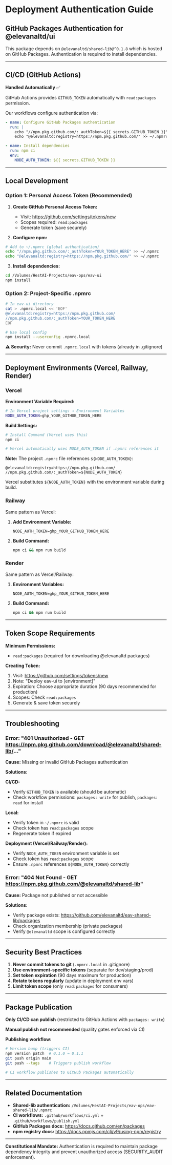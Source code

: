 # Deployment Authentication Guide

## GitHub Packages Authentication for @elevanaltd/ui

This package depends on `@elevanaltd/shared-lib@^0.1.8` which is hosted on GitHub Packages. Authentication is required to install dependencies.

---

## CI/CD (GitHub Actions)

**Handled Automatically** ✅

GitHub Actions provides `GITHUB_TOKEN` automatically with `read:packages` permission.

Our workflows configure authentication via:
```yaml
- name: Configure GitHub Packages authentication
  run: |
    echo "//npm.pkg.github.com/:_authToken=${{ secrets.GITHUB_TOKEN }}" >> ~/.npmrc
    echo "@elevanaltd:registry=https://npm.pkg.github.com/" >> ~/.npmrc

- name: Install dependencies
  run: npm ci
  env:
    NODE_AUTH_TOKEN: ${{ secrets.GITHUB_TOKEN }}
```

---

## Local Development

### Option 1: Personal Access Token (Recommended)

1. **Create GitHub Personal Access Token:**
   - Visit: https://github.com/settings/tokens/new
   - Scopes required: `read:packages`
   - Generate token (save securely)

2. **Configure npm:**
```bash
# Add to ~/.npmrc (global authentication)
echo "//npm.pkg.github.com/:_authToken=YOUR_TOKEN_HERE" >> ~/.npmrc
echo "@elevanaltd:registry=https://npm.pkg.github.com/" >> ~/.npmrc
```

3. **Install dependencies:**
```bash
cd /Volumes/HestAI-Projects/eav-ops/eav-ui
npm install
```

### Option 2: Project-Specific .npmrc

```bash
# In eav-ui directory
cat > .npmrc.local << 'EOF'
@elevanaltd:registry=https://npm.pkg.github.com/
//npm.pkg.github.com/:_authToken=YOUR_TOKEN_HERE
EOF

# Use local config
npm install --userconfig .npmrc.local
```

**⚠️ Security:** Never commit `.npmrc.local` with tokens (already in .gitignore)

---

## Deployment Environments (Vercel, Railway, Render)

### Vercel

**Environment Variable Required:**

```bash
# In Vercel project settings → Environment Variables
NODE_AUTH_TOKEN=ghp_YOUR_GITHUB_TOKEN_HERE
```

**Build Settings:**
```bash
# Install Command (Vercel uses this)
npm ci

# Vercel automatically uses NODE_AUTH_TOKEN if .npmrc references it
```

**Note:** The project `.npmrc` file references `${NODE_AUTH_TOKEN}`:
```
@elevanaltd:registry=https://npm.pkg.github.com/
//npm.pkg.github.com/:_authToken=${NODE_AUTH_TOKEN}
```

Vercel substitutes `${NODE_AUTH_TOKEN}` with the environment variable during build.

### Railway

Same pattern as Vercel:

1. **Add Environment Variable:**
   ```
   NODE_AUTH_TOKEN=ghp_YOUR_GITHUB_TOKEN_HERE
   ```

2. **Build Command:**
   ```bash
   npm ci && npm run build
   ```

### Render

Same pattern as Vercel/Railway:

1. **Environment Variables:**
   ```
   NODE_AUTH_TOKEN=ghp_YOUR_GITHUB_TOKEN_HERE
   ```

2. **Build Command:**
   ```bash
   npm ci && npm run build
   ```

---

## Token Scope Requirements

**Minimum Permissions:**
- `read:packages` (required for downloading @elevanaltd packages)

**Creating Token:**
1. Visit: https://github.com/settings/tokens/new
2. Note: "Deploy eav-ui to [environment]"
3. Expiration: Choose appropriate duration (90 days recommended for production)
4. Scopes: Check `read:packages`
5. Generate & save token securely

---

## Troubleshooting

### Error: "401 Unauthorized - GET https://npm.pkg.github.com/download/@elevanaltd/shared-lib/..."

**Cause:** Missing or invalid GitHub Packages authentication

**Solutions:**

**CI/CD:**
- Verify `GITHUB_TOKEN` is available (should be automatic)
- Check workflow permissions: `packages: write` for publish, `packages: read` for install

**Local:**
- Verify token in `~/.npmrc` is valid
- Check token has `read:packages` scope
- Regenerate token if expired

**Deployment (Vercel/Railway/Render):**
- Verify `NODE_AUTH_TOKEN` environment variable is set
- Check token has `read:packages` scope
- Ensure `.npmrc` references `${NODE_AUTH_TOKEN}` correctly

### Error: "404 Not Found - GET https://npm.pkg.github.com/@elevanaltd/shared-lib"

**Cause:** Package not published or not accessible

**Solutions:**
- Verify package exists: https://github.com/elevanaltd/eav-shared-lib/packages
- Check organization membership (private packages)
- Verify `@elevanaltd` scope is configured correctly

---

## Security Best Practices

1. **Never commit tokens to git** (`.npmrc.local` in .gitignore)
2. **Use environment-specific tokens** (separate for dev/staging/prod)
3. **Set token expiration** (90 days maximum for production)
4. **Rotate tokens regularly** (update in deployment env vars)
5. **Limit token scope** (only `read:packages` for consumers)

---

## Package Publication

**Only CI/CD can publish** (restricted to GitHub Actions with `packages: write`)

**Manual publish not recommended** (quality gates enforced via CI)

**Publishing workflow:**
```bash
# Version bump (triggers CI)
npm version patch  # 0.1.0 → 0.1.1
git push origin main
git push --tags    # Triggers publish workflow

# CI workflow publishes to GitHub Packages automatically
```

---

## Related Documentation

- **Shared-lib authentication:** `/Volumes/HestAI-Projects/eav-ops/eav-shared-lib/.npmrc`
- **CI workflows:** `.github/workflows/ci.yml` + `.github/workflows/publish.yml`
- **GitHub Packages docs:** https://docs.github.com/en/packages
- **npm registry docs:** https://docs.npmjs.com/cli/v9/using-npm/registry

---

**Constitutional Mandate:** Authentication is required to maintain package dependency integrity and prevent unauthorized access (SECURITY_AUDIT enforcement).
